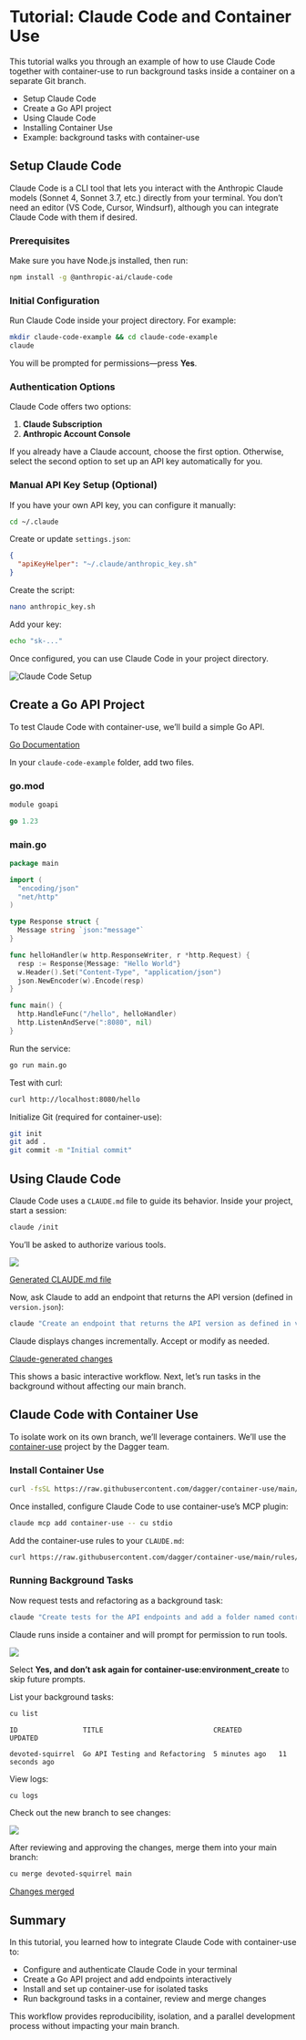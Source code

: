 # Tutorial: Claude Code and Container Use

This tutorial walks you through an example of how to use Claude Code together with container-use to run background tasks inside a container on a separate Git branch.

- Setup Claude Code
- Create a Go API project
- Using Claude Code
- Installing Container Use
- Example: background tasks with container-use

## Setup Claude Code

Claude Code is a CLI tool that lets you interact with the Anthropic Claude models (Sonnet 4, Sonnet 3.7, etc.) directly from your terminal. You don’t need an editor (VS Code, Cursor, Windsurf), although you can integrate Claude Code with them if desired.

### Prerequisites

Make sure you have Node.js installed, then run:

```bash
npm install -g @anthropic-ai/claude-code
```

### Initial Configuration

Run Claude Code inside your project directory. For example:

```bash
mkdir claude-code-example && cd claude-code-example
claude
```

You will be prompted for permissions—press **Yes**.

### Authentication Options

Claude Code offers two options:

1. **Claude Subscription**
2. **Anthropic Account Console**

If you already have a Claude account, choose the first option. Otherwise, select the second option to set up an API key automatically for you.

### Manual API Key Setup (Optional)

If you have your own API key, you can configure it manually:

```bash
cd ~/.claude
```

Create or update `settings.json`:

```json
{
  "apiKeyHelper": "~/.claude/anthropic_key.sh"
}
```

Create the script:

```bash
nano anthropic_key.sh
```

Add your key:

```bash
echo "sk-..."
```

Once configured, you can use Claude Code in your project directory.

![Claude Code Setup](https://raw.githubusercontent.com/ernesto27/tutorials/refs/heads/master/claude-code-container-use/image1.png)

## Create a Go API Project

To test Claude Code with container-use, we’ll build a simple Go API.

[Go Documentation](https://go.dev/)

In your `claude-code-example` folder, add two files.

### go.mod

```go
module goapi

go 1.23
```

### main.go

```go
package main

import (
  "encoding/json"
  "net/http"
)

type Response struct {
  Message string `json:"message"`
}

func helloHandler(w http.ResponseWriter, r *http.Request) {
  resp := Response{Message: "Hello World"}
  w.Header().Set("Content-Type", "application/json")
  json.NewEncoder(w).Encode(resp)
}

func main() {
  http.HandleFunc("/hello", helloHandler)
  http.ListenAndServe(":8080", nil)
}
```

Run the service:

```bash
go run main.go
```

Test with curl:

```bash
curl http://localhost:8080/hello
```

Initialize Git (required for container-use):

```bash
git init
git add .
git commit -m "Initial commit"
```

## Using Claude Code

Claude Code uses a `CLAUDE.md` file to guide its behavior. Inside your project, start a session:

```bash
claude /init
```

You’ll be asked to authorize various tools.

![](https://raw.githubusercontent.com/ernesto27/tutorials/refs/heads/master/claude-code-container-use/image2.png)

[Generated CLAUDE.md file](https://github.com/ernesto27/tutorials/commit/975140d21d0f116a68dfea28c0e55feae95bdc57)

Now, ask Claude to add an endpoint that returns the API version (defined in `version.json`):

```bash
claude "Create an endpoint that returns the API version as defined in version.json"
```

Claude displays changes incrementally. Accept or modify as needed.

[Claude-generated changes](https://github.com/ernesto27/tutorials/commit/5f80e12ea9aad4a51fece7a34de5db72c921ba4f)

This shows a basic interactive workflow. Next, let’s run tasks in the background without affecting our main branch.

## Claude Code with Container Use

To isolate work on its own branch, we’ll leverage containers. We’ll use the [container-use](https://github.com/dagger/container-use) project by the Dagger team.

### Install Container Use

```bash
curl -fsSL https://raw.githubusercontent.com/dagger/container-use/main/install.sh | bash
```

Once installed, configure Claude Code to use container-use’s MCP plugin:

```bash
claude mcp add container-use -- cu stdio
```

Add the container-use rules to your `CLAUDE.md`:

```bash
curl https://raw.githubusercontent.com/dagger/container-use/main/rules/agent.md >> CLAUDE.md
```

### Running Background Tasks

Now request tests and refactoring as a background task:

```bash
claude "Create tests for the API endpoints and add a folder named controllers for the handlers, using container-use MCP"
```

Claude runs inside a container and will prompt for permission to run tools.

![](https://raw.githubusercontent.com/ernesto27/tutorials/refs/heads/master/claude-code-container-use/image3.png)

Select **Yes, and don’t ask again for container-use:environment_create** to skip future prompts.

List your background tasks:

```bash
cu list
```

```
ID                TITLE                           CREATED         UPDATED

devoted-squirrel  Go API Testing and Refactoring  5 minutes ago   11 seconds ago
```

View logs:

```bash
cu logs
```

Check out the new branch to see changes:

![](https://raw.githubusercontent.com/ernesto27/tutorials/refs/heads/master/claude-code-container-use/image4.png)

After reviewing and approving the changes, merge them into your main branch:

```bash
cu merge devoted-squirrel main
```

[Changes merged](https://github.com/ernesto27/tutorials/commit/75bb0b1c7323a5ef236d668a4dfb44093728ec6e)

## Summary

In this tutorial, you learned how to integrate Claude Code with container-use to:

- Configure and authenticate Claude Code in your terminal
- Create a Go API project and add endpoints interactively
- Install and set up container-use for isolated tasks
- Run background tasks in a container, review and merge changes

This workflow provides reproducibility, isolation, and a parallel development process without impacting your main branch.
